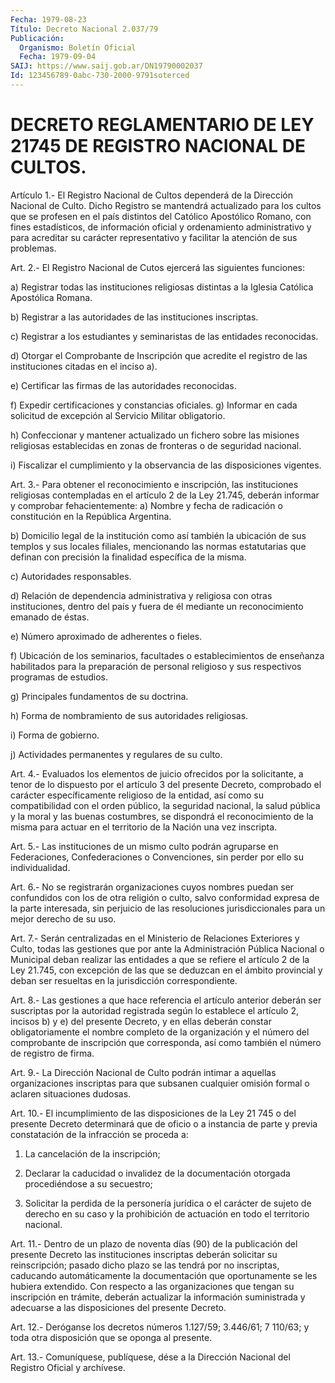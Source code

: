 ```yaml
---
Fecha: 1979-08-23
Título: Decreto Nacional 2.037/79
Publicación:
  Organismo: Boletín Oficial
  Fecha: 1979-09-04
SAIJ: https://www.saij.gob.ar/DN19790002037
Id: 123456789-0abc-730-2000-9791soterced
---
```

# DECRETO REGLAMENTARIO DE LEY 21745 DE REGISTRO NACIONAL DE CULTOS.

<a id="1"></a>
Artículo  1.-  El  Registro Nacional de Cultos dependerá de la Dirección  Nacional  de  Culto.    Dicho    Registro  se  mantendrá actualizado para los cultos que se profesen en  el  país  distintos del    Católico  Apostólico  Romano,  con  fines  estadísticos,  de información oficial y ordenamiento administrativo y para acreditar su  carácter  representativo    y  facilitar  la  atención  de  sus problemas.

<a id="2"></a>
Art. 2.- El Registro Nacional de Cutos ejercerá las siguientes funciones:

a) Registrar  todas  las  instituciones  religiosas  distintas a la Iglesia Católica Apostólica Romana.

b)  Registrar  a  las  autoridades de las instituciones inscriptas.

c) Registrar a los estudiantes  y  seminaristas  de  las  entidades reconocidas.

d)  Otorgar  el Comprobante de Inscripción que acredite el registro de las instituciones citadas en el inciso a).

e) Certificar  las  firmas  de  las  autoridades  reconocidas.

f)    Expedir   certificaciones  y  constancias  oficiales.    g) Informar en cada  solicitud  de  excepción  al  Servicio Militar obligatorio.

h)  Confeccionar  y  mantener  actualizado  un  fichero  sobre  las misiones  religiosas  establecidas  en  zonas  de  fronteras  o  de seguridad nacional.

i) Fiscalizar el cumplimiento y la observancia de las disposiciones vigentes.

<a id="3"></a>
Art.  3.-  Para  obtener  el reconocimiento e inscripción, las instituciones religiosas contempladas  en  el  artículo 2 de la Ley 21.745,   deberán  informar  y  comprobar  fehacientemente:    a) Nombre  y  fecha  de  radicación  o constitución en la República Argentina.

b) Domicilio legal de la institución como  así también la ubicación de  sus  templos  y  sus locales filiales, mencionando  las  normas estatutarias que definan  con  precisión la finalidad específica de la misma.

c) Autoridades responsables.

d) Relación de dependencia administrativa  y  religiosa  con  otras instituciones,    dentro  del  país  y  fuera  de  él  mediante  un reconocimiento emanado de éstas.

e) Número aproximado de adherentes o fieles.

f) Ubicación de los  seminarios,  facultades  o establecimientos de enseñanza habilitados para la preparación de personal  religioso  y sus respectivos programas de estudios.

g) Principales fundamentos de su doctrina.

h)  Forma  de  nombramiento  de  sus  autoridades  religiosas.

i) Forma de gobierno.

j) Actividades permanentes y regulares de su culto.

<a id="4"></a>
Art.  4.-  Evaluados  los elementos de juicio ofrecidos por la solicitante,  a  tenor  de  lo dispuesto  por  el  artículo  3 del presente Decreto, comprobado  el carácter específicamente religioso de la entidad, así como su compatibilidad  con el orden público, la seguridad  nacional,  la  salud  pública y la moral  y  las  buenas costumbres, se dispondrá el reconocimiento  de la misma para actuar en el territorio de la Nación una vez inscripta.

<a id="5"></a>
Art.  5.- Las instituciones de un mismo culto podrán agruparse en Federaciones,  Confederaciones  o  Convenciones,  sin perder por ello su individualidad.

<a id="6"></a>
Art. 6.- No se registrarán organizaciones cuyos nombres puedan ser confundidos con los de otra religión o culto, salvo conformidad  expresa  de  la parte interesada, sin perjuicio de las resoluciones jurisdiccionales  para  un  mejor  derecho  de su uso.

<a id="7"></a>
Art.  7.-  Serán  centralizadas en el Ministerio de Relaciones Exteriores y Culto, todas las gestiones que por ante la Administración Pública Nacional  o  Municipal  deban  realizar  las entidades  a  que  se  refiere  el artículo 2 de la Ley 21.745, con excepción de las que se deduzcan  en  el  ámbito provincial y deban ser resueltas en la jurisdicción correspondiente.

<a id="8"></a>
Art.  8.-  Las  gestiones  a  que  hace referencia el artículo anterior deberán ser suscriptas por la autoridad  registrada  según lo establece  el artículo 2, incisos b) y e) del presente Decreto, y en ellas deberán  constar  obligatoriamente el nombre completo de la  organización y el número del  comprobante  de  inscripción  que corresponda,  así  como  también  el  número  de registro de firma.

<a id="9"></a>
Art.  9.-  La  Dirección  Nacional  de  Culto podrán intimar a aquellas  organizaciones  inscriptas  para  que subsanen  cualquier omisión formal o aclaren situaciones dudosas.

<a id="10"></a>
Art.  10.- El incumplimiento de las disposiciones de la Ley 21 745 o del presente  Decreto determinará que de oficio o a instancia de parte y previa constatación  de la infracción se proceda a:

1) La cancelación de la inscripción;

2) Declarar la caducidad o invalidez  de  la documentación otorgada procediéndose a su secuestro;

3) Solicitar la perdida de la personería jurídica  o el carácter de sujeto de derecho en su caso y la prohibición de actuación  en todo el territorio nacional.

<a id="11"></a>
Art.  11.-  Dentro  de  un  plazo  de  noventa días (90) de la publicación  del  presente  Decreto  las  instituciones  inscriptas deberán  solicitar  su reinscripción; pasado  dicho  plazo  se  las tendrá por no inscriptas, caducando automáticamente la documentación que oportunamente  se les  hubiera  extendido.  Con  respecto  a  las  organizaciones  que tengan su inscripción en trámite,  deberán  actualizar  la  información    suministrada    y adecuarse a las disposiciones del presente Decreto.

<a id="12"></a>
Art. 12.- Deróganse los decretos números 1.127/59; 3.446/61; 7 110/63;  y  toda  otra  disposición  que  se  oponga  al  presente.

<a id="13"></a>
Art. 13.- Comuníquese, publíquese, dése a la Dirección Nacional del Registro Oficial y archívese.